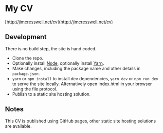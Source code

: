 # My CV

[http://jimcresswell.net/cv](http://jimcresswell.net/cv)

## Development

There is no build step, the site is hand coded.

* Clone the repo.
* Optionally install [Node](nodejs.org/), optionally install [Yarn](yarnpkg.com/).
* Make changes, including the package name and other details in `package.json`.
* `yarn` or `npm install` to install dev dependencies, `yarn dev` or `npm run dev` to serve the site locally. Alternatively open index.html in your browser using the file protocol.
* Publish to a static site hosting solution.

## Notes

This CV is published using GitHub pages, other static site hosting solutions are available.
